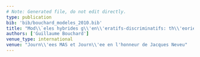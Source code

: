 ```yaml
---
# Note: Generated file, do not edit directly.
type: publication
bib: 'bib/bouchard_modeles_2010.bib'
title: "Mod\\`eles hybrides g\\'en\\'eratifs-discriminatifs: th\\'eorie et applications"
authors: ['Guillaume Bouchard']
venue_type: international
venue: "Journ\\'ees MAS et Journ\\'ee en l'honneur de Jacques Neveu"
---
```

